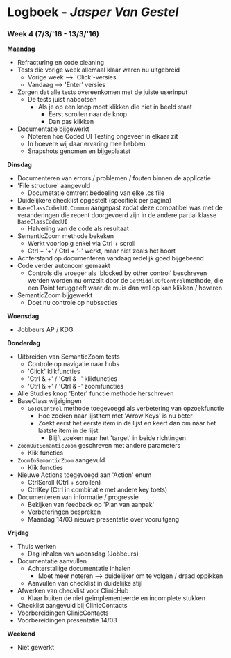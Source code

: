 # Logboek - _Jasper Van Gestel_

### Week 4 (7/3/'16 - 13/3/'16)
**Maandag**

* Refracturing en code cleaning
* Tests die vorige week allemaal klaar waren nu uitgebreid
  * Vorige week --> 'Click'-versies
  * Vandaag --> 'Enter' versies
* Zorgen dat alle tests overeenkomen met de juiste userinput
  * De tests juist nabootsen
    * Als je op een knop moet klikken die niet in beeld staat
      * Eerst scrollen naar de knop
      * Dan pas klikken
* Documentatie bijgewerkt
  * Noteren hoe Coded UI Testing ongeveer in elkaar zit
  * In hoevere wij daar ervaring mee hebben
  * Snapshots genomen en bijgeplaatst

**Dinsdag**

* Documenteren van errors / problemen / fouten binnen de applicatie
* 'File structure' aangevuld
  * Documetatie omtrent bedoeling van elke .cs file
* Duidelijkere checklist opgestelt (specifiek per pagina)
* `BaseClassCodedUI.Common` aangepast zodat deze compatibel was met de veranderingen die recent doorgevoerd zijn in de andere partial klasse `BaseClassCodedUI`
  * Halvering van de code als resultaat
* SemanticZoom methode bekeken
  * Werkt voorlopig enkel via Ctrl + scroll
  * Ctrl + '+' / Ctrl + '-' werkt, maar niet zoals het hoort
* Achterstand op documenteren vandaag redelijk goed bijgebeend
* Code verder autonoom gemaakt
  * Controls die vroeger als 'blocked by other control' beschreven werden worden nu omzeilt door de `GetMiddleOfControl`methode, die een Point teruggeeft waar de muis dan wel op kan klikken / hoveren
* SemanticZoom bijgewerkt
  * Doet nu controle op hubsecties

**Woensdag**

* Jobbeurs AP / KDG

**Donderdag**

* Uitbreiden van SemanticZoom tests
  * Controle op navigatie naar hubs
  * 'Click' klikfuncties
  * 'Ctrl & +' / 'Ctrl & -' klikfuncties
  * 'Ctrl & +' / 'Ctrl & -' zoomfuncties
* Alle Studies knop 'Enter' functie methode herschreven
* BaseClass wijzigingen
  * `GoToControl` methode toegevoegd als verbetering van opzoekfunctie
    * Hoe zoeken naar lijstitem met 'Arrow Keys' is nu beter
    * Zoekt eerst het eerste item in de lijst en keert dan om naar het laatste item in de lijst
      * Blijft zoeken naar het 'target' in beide richtingen
* `ZoomOutSemanticZoom` geschreven met andere parameters
  * Klik functies
* `ZoomInSemanticZoom` aangevuld
  * Klik functies
* Nieuwe Actions toegevoegd aan 'Action' enum
  * CtrlScroll (Ctrl + scrollen)
  * CtrlKey (Ctrl in combinatie met andere key toets)
* Documenteren van informatie / progressie
  * Bekijken van feedback op 'Plan van aanpak'
  * Verbeteringen bespreken
  * Maandag 14/03 nieuwe presentatie over vooruitgang

**Vrijdag**

* Thuis werken
  * Dag inhalen van woensdag (Jobbeurs)
* Documentatie aanvullen
  * Achterstallige documentatie inhalen
    * Moet meer noteren --> duidelijker om te volgen / draad oppikken
  * Aanvullen van checklist in duidelijke stijl
* Afwerken van checklist voor ClinicHub
  * Klaar buiten de niet geïmplementeerde en incomplete stukken
* Checklist aangevuld bij ClinicContacts
* Voorbereidingen ClinicContacts
* Voorbereidingen presentatie 14/03

**Weekend**

* Niet gewerkt